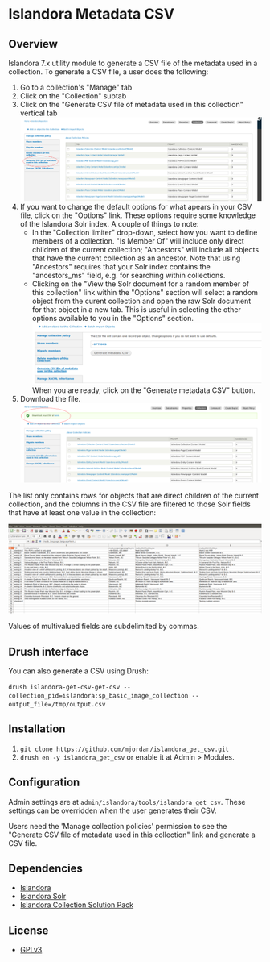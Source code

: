 # Islandora Metadata CSV

## Overview

Islandora 7.x utility module to generate a CSV file of the metadata used in a collection. To generate a CSV file, a user does the following:

1. Go to a collection's "Manage" tab
1. Click on the "Collection" subtab
1. Click on the "Generate CSV file of metadata used in this collection" vertical tab
   ![The menu](docs/images/collection_menu.png)
1. If you want to change the default options for what apears in your CSV file, click on the "Options" link. These options require some knowledge of the Islandora Solr index. A couple of things to note:
   * In the "Collection limiter" drop-down, select how you want to define members of a collection. "Is Member Of" will include only direct children of the current collection; "Ancestors" will include all objects that have the current collection as an ancestor. Note that using "Ancestors" requires that your Solr index contains the "ancestors_ms" field, e.g. for searching within collections.
   * Clicking on the "View the Solr document for a random member of this collection" link within the "Options" section will select a random object from the curent collection and open the raw Solr document for that object in a new tab. This is useful in selecting the other options available to you in the "Options" section.
   ![The button](docs/images/generate_csv_form.png)
   When you are ready, click on the "Generate metadata CSV" button.
1. Download the file.
   ![The link](docs/images/collection_download.png)

The list only contains rows for objects that are direct children of the current collection, and the columns in the CSV file are filtered to those Solr fields that have at least one value in the collection:

![Sample CSV](docs/images/csv.png)

Values of multivalued fields are subdelimited by commas.

## Drush interface

You can also generate a CSV using Drush:

`drush islandora-get-csv-get-csv --collection_pid=islandora:sp_basic_image_collection --output_file=/tmp/output.csv`

## Installation

1. `git clone https://github.com/mjordan/islandora_get_csv.git`
1. `drush en -y islandora_get_csv` or enable it at Admin > Modules.

## Configuration

Admin settings are at `admin/islandora/tools/islandora_get_csv`. These settings can be overridden when the user generates their CSV.

Users need the 'Manage collection policies' permission to see the "Generate CSV file of metadata used in this collection" link and generate a CSV file.

## Dependencies

* [Islandora](https://github.com/Islandora/islandora)
* [Islandora Solr](https://github.com/Islandora/islandora_solr_search)
* [Islandora Collection Solution Pack](https://github.com/Islandora/islandora_solution_pack_collection)

## License

* [GPLv3](http://www.gnu.org/licenses/gpl-3.0.txt)
